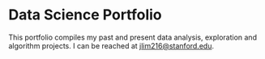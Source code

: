 # Data Science Portfolio
This portfolio compiles my past and present data analysis, exploration and algorithm projects. I can be reached at jlim216@stanford.edu.
